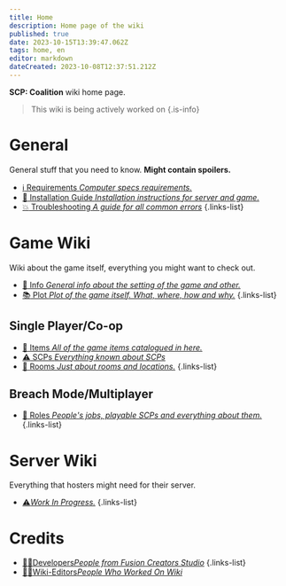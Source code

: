 ```yaml
---
title: Home
description: Home page of the wiki
published: true
date: 2023-10-15T13:39:47.062Z
tags: home, en
editor: markdown
dateCreated: 2023-10-08T12:37:51.212Z
---
```


**SCP: Coalition** wiki home page.
> This wiki is being actively worked on
{.is-info}


# General
General stuff that you need to know. **Might contain spoilers.**

- [:information_source: Requirements *Computer specs requirements.*](/en/install/requirements)
- [:scroll: Installation Guide *Installation instructions for server and game.*](/en/install)
- [:boom: Troubleshooting *A guide for all common errors*](/en/troubleshooting)
{.links-list}

# Game Wiki

Wiki about the game itself, everything you might want to check out.

- [:bookmark_tabs: Info *General info about the setting of the game and other.*](/en/game)
- [:books: Plot *Plot of the game itself. What, where, how and why.*](/en/game/plot)
{.links-list}

## Single Player/Co-op

- [:pizza: Items *All of the game items catalogued in here.*](/en/game/items)
- [:warning: SCPs *Everything known about SCPs*](/en/game/scps)
- [:door: Rooms *Just about rooms and locations.*](/en/game/rooms)
{.links-list}

## Breach Mode/Multiplayer

- [:construction_worker: Roles *People's jobs, playable SCPs and everything about them.*](/en/game/jobs)
{.links-list}

# Server Wiki

Everything that hosters might need for their server.

- [:warning:*Work In Progress.*](/en/game)
{.links-list}

# Credits
- [:man_teacher:Developers*People from Fusion Creators Studio*](/en/credits/devs)
{.links-list}
- [:man_office_worker:Wiki-Editors*People Who Worked On Wiki*](/en/credits/edits)